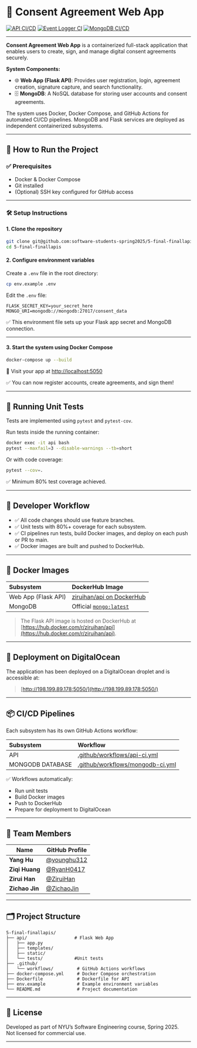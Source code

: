 # 📝 Consent Agreement Web App

[![API CI/CD](https://github.com/software-students-spring2025/5-final-finallapis/actions/workflows/api-ci.yml/badge.svg)](https://github.com/software-students-spring2025/5-final-finallapis/actions/workflows/api-ci.yml)
[![Event Logger CI](https://github.com/software-students-spring2025/5-final-finallapis/actions/workflows/event-logger.yml/badge.svg)](https://github.com/software-students-spring2025/5-final-finallapis/actions/workflows/event-logger.yml)
[![MongoDB CI/CD](https://github.com/software-students-spring2025/5-final-finallapis/actions/workflows/mongodb-ci.yml/badge.svg)](https://github.com/software-students-spring2025/5-final-finallapis/actions/workflows/mongodb-ci.yml)


---

**Consent Agreement Web App** is a containerized full-stack application that enables users to create, sign, and manage digital consent agreements securely.

**System Components:**
- 🌐 **Web App (Flask API)**: Provides user registration, login, agreement creation, signature capture, and search functionality.
- 🗄️ **MongoDB**: A NoSQL database for storing user accounts and consent agreements.

The system uses Docker, Docker Compose, and GitHub Actions for automated CI/CD pipelines. MongoDB and Flask services are deployed as independent containerized subsystems.

---

## 🚀 How to Run the Project

### ✅ Prerequisites

- Docker & Docker Compose
- Git installed
- (Optional) SSH key configured for GitHub access

---

### 🛠 Setup Instructions

#### 1. Clone the repository

```bash
git clone git@github.com:software-students-spring2025/5-final-finallapis.git
cd 5-final-finallapis
```

#### 2. Configure environment variables

Create a `.env` file in the root directory:

```bash
cp env.example .env
```

Edit the `.env` file:

```env
FLASK_SECRET_KEY=your_secret_here
MONGO_URI=mongodb://mongodb:27017/consent_data
```

✅ This environment file sets up your Flask app secret and MongoDB connection.

---

#### 3. Start the system using Docker Compose

```bash
docker-compose up --build
```

📍 Visit your app at [http://localhost:5050](http://localhost:5050)

✅ You can now register accounts, create agreements, and sign them!

---

## 🧪 Running Unit Tests

Tests are implemented using `pytest` and `pytest-cov`.

Run tests inside the running container:

```bash
docker exec -it api bash
pytest --maxfail=3 --disable-warnings --tb=short
```

Or with code coverage:

```bash
pytest --cov=.
```

✅ Minimum 80% test coverage achieved.

---

## 🧰 Developer Workflow

- ✅ All code changes should use feature branches.
- ✅ Unit tests with 80%+ coverage for each subsystem.
- ✅ CI pipelines run tests, build Docker images, and deploy on each push or PR to main.
- ✅ Docker images are built and pushed to DockerHub.

---
## 🐳 Docker Images

| Subsystem | DockerHub Image |
|:---|:---|
| Web App (Flask API) | [ziruihan/api on DockerHub](https://hub.docker.com/r/ziruihan/api) |
| MongoDB | Official [`mongo:latest`](https://hub.docker.com/_/mongo) |

> The Flask API image is hosted on DockerHub at [https://hub.docker.com/r/ziruihan/api](https://hub.docker.com/r/ziruihan/api).

---

## 🚀 Deployment on DigitalOcean

The application has been deployed on a DigitalOcean droplet and is accessible at:

> [http://198.199.89.178:5050/](http://198.199.89.178:5050/)

---

## 📦 CI/CD Pipelines

Each subsystem has its own GitHub Actions workflow:

| Subsystem | Workflow |
|:---|:---|
| API | [.github/workflows/api-ci.yml](.github/workflows/api-ci.yml) |
| MONGODB DATABASE | [.github/workflows/mongodb-ci.yml](.github/workflows/mongodb-ci.yml) |

✅ Workflows automatically:

- Run unit tests
- Build Docker images
- Push to DockerHub
- Prepare for deployment to DigitalOcean

---

## 👥 Team Members

| Name           | GitHub Profile                                     |
|----------------|----------------------------------------------------|
| **Yang Hu**    | [@younghu312](https://github.com/younghu312)       |
| **Ziqi Huang** | [@RyanH0417](https://github.com/RyanH0417)         |
| **Zirui Han**  | [@ZiruiHan](https://github.com/ZiruiHan)           |
| **Zichao Jin** | [@ZichaoJin](https://github.com/ZichaoJin)         |

---

## 🗂️ Project Structure

```plaintext
5-final-finallapis/
├── api/                  # Flask Web App
│   ├── app.py
│   ├── templates/
│   ├── static/
│   └── tests/            #Unit tests     
├── .github/
│   └── workflows/         # GitHub Actions workflows
├── docker-compose.yml     # Docker Compose orchestration
├── Dockerfile             # Dockerfile for API
├── env.example            # Example environment variables              
└── README.md              # Project documentation
```
---

## 📜 License

Developed as part of NYU’s Software Engineering course, Spring 2025.  
Not licensed for commercial use.

---
